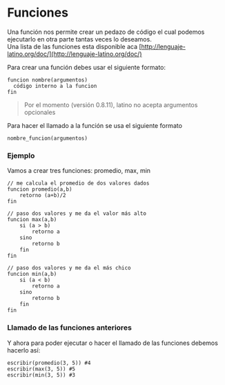 # Funciones

Una función nos permite crear un pedazo de código el cual podemos ejecutarlo en otra parte tantas veces lo deseamos.  
Una lista de las funciones esta disponible aca [http://lenguaje-latino.org/doc/](http://lenguaje-latino.org/doc/)

Para crear una función debes usar el siguiente formato:

```
funcion nombre(argumentos)
  código interno a la funcion
fin
```

> Por el momento \(versión 0.8.11\), latino no acepta argumentos opcionales

Para hacer el llamado a la función se usa el siguiente formato

```
nombre_funcion(argumentos)
```

### Ejemplo

Vamos a crear tres funciones: promedio, max, min

```
// me calcula el promedio de dos valores dados
funcion promedio(a,b)
    retorno (a+b)/2
fin
```

```
// paso dos valores y me da el valor más alto
funcion max(a,b)
    si (a > b)
        retorno a
    sino
        retorno b
    fin
fin
```

```
// paso dos valores y me da el más chico
funcion min(a,b)
    si (a < b)
        retorno a
    sino
        retorno b
    fin
fin
```

### Llamado de las funciones anteriores

Y ahora para poder ejecutar o hacer el llamado de las funciones debemos hacerlo así:

```
escribir(promedio(3, 5)) #4
escribir(max(3, 5)) #5
escribir(min(3, 5)) #3
```



